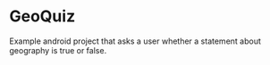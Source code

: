 # GeoQuiz
Example android project that asks a user whether a statement about geography is true or false.
